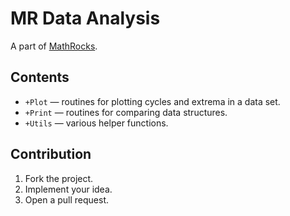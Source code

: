 # MR Data Analysis

A part of [MathRocks](https://github.com/MathRocks/MathRocks).

## Contents

* `+Plot` — routines for plotting cycles and extrema in a data set.
* `+Print` — routines for comparing data structures.
* `+Utils` — various helper functions.

## Contribution

1. Fork the project.
2. Implement your idea.
3. Open a pull request.
